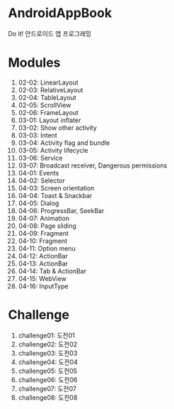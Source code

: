 # AndroidAppBook
Do it! 안드로이드 앱 프로그래밍

# Modules #
1. 02-02: LinearLayout
2. 02-03: RelativeLayout
3. 02-04: TableLayout
4. 02-05: ScrollView
5. 02-06: FrameLayout
6. 03-01: Layout inflater
7. 03-02: Show other activity
8. 03-03: Intent
9. 03-04: Activity flag and bundle
10. 03-05: Activity lifecycle
11. 03-06: Service
12. 03-07: Broadcast receiver, Dangerous permissions
13. 04-01: Events
14. 04-02: Selector
15. 04-03: Screen orientation
16. 04-04: Toast & Snackbar
17. 04-05: Dialog
18. 04-06: ProgressBar, SeekBar
19. 04-07: Animation
20. 04-08: Page sliding
21. 04-09: Fragment
22. 04-10: Fragment
23. 04-11: Option menu
24. 04-12: ActionBar
25. 04-13: ActionBar
26. 04-14: Tab & ActionBar
27. 04-15: WebView
28. 04-16: InputType

# Challenge #
1. challenge01: 도전01
2. challenge02: 도전02
3. challenge03: 도전03
4. challenge04: 도전04
5. challenge05: 도전05
6. challenge06: 도전06
7. challenge07: 도전07
8. challenge08: 도전08

